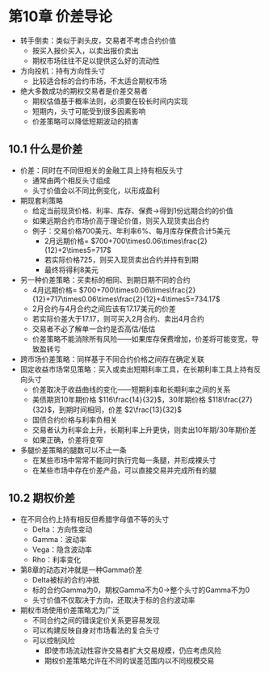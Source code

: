 # 第10章 价差导论

* 转手倒卖：类似于剥头皮，交易者不考虑合约价值
  * 按买入报价买入，以卖出报价卖出
  * 期权市场往往不足以提供这么好的流动性
* 方向投机：持有方向性头寸
  * 比较适合标的合约市场，不太适合期权市场
* 绝大多数成功的期权交易者是价差交易者
  * 期权估值基于概率法则，必须要在较长时间内实现
  * 短期内，头寸可能受到很多因素影响
  * 价差策略可以降低短期波动的损害

## 10.1 什么是价差

* 价差：同时在不同但相关的金融工具上持有相反头寸
  * 通常由两个相反头寸组成
  * 头寸价值会以不同比例变化，以形成盈利
* 期现套利策略
  * 给定当前现货价格、利率、库存、保费→得到1份远期合约的价值
  * 如果远期合约市场价高于理论价值，则买入现货卖出合约
  * 例子：交易价格700美元、年利率6%、每月库存保费合计5美元
    * 2月远期价格= $700+700\times0.06\times\frac{2}{12}+2\times5=717$
    * 若实际价格725，则买入现货卖出合约并持有到期
    * 最终将得利8美元
* 另一种价差策略：买卖标的相同、到期日期不同的合约
  * 4月远期价格= $700+700\times0.06\times\frac{2}{12}+717\times0.06\times\frac{2}{12}+4\times5=734.17$
  * 2月合约与4月合约之间应该有17.17美元的价差
  * 若实际价差大于17.17，则可买入2月合约、卖出4月合约
  * 交易者不必了解单一合约是否高估/低估
  * 价差策略不能消除所有风险——如果库存保费增加，价差将可能变宽，导致盈转亏
* 跨市场价差策略：同样基于不同合约价格之间存在确定关联
* 固定收益市场常见策略：买入或卖出短期利率工具，在长期利率工具上持有反向头寸
  * 价差取决于收益曲线的变化——短期利率和长期利率之间的关系
  * 美债期货10年期价格 $116\frac{14}{32}$，30年期价格 $118\frac{27}{32}$，到期时间相同，价差 $2\frac{13}{32}$
  * 国债合约价格与利率负相关
  * 交易者认为利率会上升，长期利率上升更快，则卖出10年期/30年期价差
  * 如果正确，价差将变窄
* 多腿价差策略的腿数可以不止一条
  * 在某些市场中常常不能同时执行完每一条腿，并形成裸头寸
  * 在某些市场中存在价差产品，可以直接交易并完成所有的腿

## 10.2 期权价差

* 在不同合约上持有相反但希腊字母值不等的头寸
  * Delta：方向性变动
  * Gamma：波动率
  * Vega：隐含波动率
  * Rho：利率变化
* 第8章的动态对冲就是一种Gamma价差
  * Delta被标的合约冲抵
  * 标的合约Gamma为0，期权Gamma不为0→整个头寸的Gamma不为0
  * 头寸价值不仅取决于方向，还取决于标的合约波动率
* 期权市场使用价差策略尤为广泛
  * 不同合约之间的错误定价关系更容易发现
  * 可以构建反映自身对市场看法的复合头寸
  * 可以控制风险
    * 即使市场流动性容许交易者扩大交易规模，仍应考虑风险
    * 期权价差策略允许在不同的误差范围内以不同规模交易
